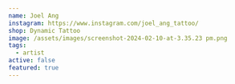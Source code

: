 ```yaml
---
name: Joel Ang
instagram: https://www.instagram.com/joel_ang_tattoo/
shop: Dynamic Tattoo
image: /assets/images/screenshot-2024-02-10-at-3.35.23 pm.png
tags:
  - artist
active: false
featured: true
---
```

